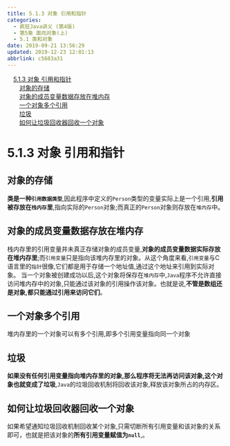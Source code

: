 ```yaml
---
title: 5.1.3 对象 引用和指针
categories: 
  - 疯狂Java讲义 (第4版)
  - 第5章 面向对象(上)
  - 5.1 类和对象
date: 2019-09-21 13:56:29
updated: 2019-12-23 12:01:13
abbrlink: c5683a31
---
```

<div id='my_toc'><a href="/JavaReadingNotes/c5683a31/#5-1-3-对象-引用和指针" class="header_1">5.1.3 对象 引用和指针</a>&nbsp;<br><a href="/JavaReadingNotes/c5683a31/#对象的存储" class="header_2">对象的存储</a>&nbsp;<br><a href="/JavaReadingNotes/c5683a31/#对象的成员变量数据存放在堆内存" class="header_2">对象的成员变量数据存放在堆内存</a>&nbsp;<br><a href="/JavaReadingNotes/c5683a31/#一个对象多个引用" class="header_2">一个对象多个引用</a>&nbsp;<br><a href="/JavaReadingNotes/c5683a31/#垃圾" class="header_2">垃圾</a>&nbsp;<br><a href="/JavaReadingNotes/c5683a31/#如何让垃圾回收器回收一个对象" class="header_2">如何让垃圾回收器回收一个对象</a>&nbsp;<br></div>
<style>.header_1{margin-left: 1em;}.header_2{margin-left: 2em;}.header_3{margin-left: 3em;}.header_4{margin-left: 4em;}.header_5{margin-left: 5em;}.header_6{margin-left: 6em;}</style>
<!--more-->
<script>if (navigator.platform.search('arm')==-1){document.getElementById('my_toc').style.display = 'none';}var e,p = document.getElementsByTagName('p');while (p.length>0) {e = p[0];e.parentElement.removeChild(e);}</script>

<!--end-->
<!--SSTStart-->
# 5.1.3 对象 引用和指针 #
## 对象的存储 ##
**类是一种`引用数据类型`**,因此程序中定义的`Person`类型的变量实际上是一个引用,**引用被存放在`栈内存`里**,指向实际的`Person`对象;而真正的`Person`对象则存放在`堆内存`中。
## 对象的成员变量数据存放在堆内存 ##
栈内存里的引用变量并未真正存储对象的成员变量,**对象的成员变量数据实际存放在堆内存里**;而`引用变量`只是指向该堆内存里的对象。从这个角度来看,`引用变量`与C语言里的`指针`很像,它们都是用于存储一个地址值,通过这个地址来引用到实际对象。
当一个对象被创建成功以后,这个对象将保存在`堆内存`中,`Java`程序不允许直接访问堆内存中的对象,只能通过该对象的引用操作该对象。也就是说,**不管是数组还是对象,都只能通过引用来访问它们**。
## 一个对象多个引用 ##
堆内存里的一个对象可以有多个引用,即多个引用变量指向同一个对象
## 垃圾 ##
**如果没有任何引用变量指向堆内存里的对象,那么程序将无法再访问该对象,这个对象也就变成了垃圾**,`Java`的垃圾回收机制将回收该对象,释放该对象所占的内存区。
## 如何让垃圾回收器回收一个对象 ##
如果希望通知垃圾回收机制回收某个对象,只需切断所有引用变量和该对象的关系即可，也就是把该对象的**所有引用变量赋值为`null`**,。
<!--SSTStop-->

